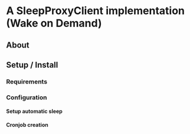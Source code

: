 # A SleepProxyClient implementation (Wake on Demand)

## About

## Setup / Install

### Requirements

### Configuration

#### Setup automatic sleep

#### Cronjob creation



